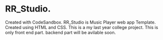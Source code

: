 # RR_Studio.
Created with CodeSandbox.
RR_Studio is Music Player web app Template.
Created using HTML and CSS.
This is a my last year college project.
This is only front end part.
backend part will be avilable soon.

